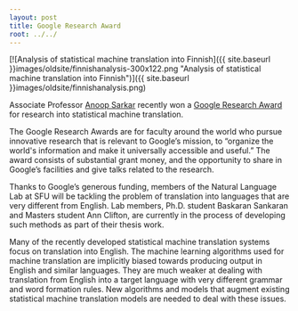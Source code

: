 ```yaml
---
layout: post
title: Google Research Award
root: ../../
---
```


[![Analysis of statistical machine translation into Finnish]({{ site.baseurl }}images/oldsite/finnishanalysis-300x122.png "Analysis of statistical machine translation into Finnish")]({{ site.baseurl }}images/oldsite/finnishanalysis.png)

Associate Professor [Anoop Sarkar](http://www.cs.sfu.ca/~anoop/) recently won a [Google Research Award](http://research.google.com/university/relations/research_awards.html) for research into statistical machine translation.

The Google Research Awards are for faculty around the world who pursue innovative research that is relevant to Google’s mission, to “organize the world's information and make it universally accessible and useful.” The award consists of substantial grant money, and the opportunity to share in Google’s facilities and give talks related to the research.

Thanks to Google’s generous funding, members of the Natural Language Lab at SFU will be tackling the problem of translation into languages that are very different from English. Lab members, Ph.D. student Baskaran Sankaran and Masters student Ann Clifton, are currently in the process of developing such methods as part of their thesis work.

Many of the recently developed statistical machine translation systems focus on translation into English. The machine learning algorithms used for machine translation are implicitly biased towards producing output in English and similar languages. They are much weaker at dealing with translation from English into a target language with very different grammar and word formation rules. New algorithms and models that augment existing statistical machine translation models are needed to deal with these issues.
